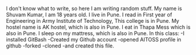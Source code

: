 I don't know what to write, so here I am 
writing random stuff.
My name is Shuvam Kumar, I am 18 years old. I live in Pune.
I read in First year of Engineering in Army Institute of Technology,
This college is in Pune.
My hostel name is AK hostel, which is also in Pune.
I eat in Thapa Mess which is also in Pune.
I sleep on my mattress, which is also in Pune.
In this class:
	-I installed GitBash
	-Created my Github account
	-opened AITOSS profile in github
	-forked
	-cloned
	-and created this file.